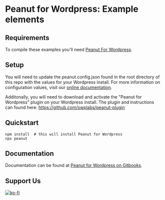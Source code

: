 # Peanut for Wordpress: Example elements

## Requirements

To compile these examples you'll need [Peanut For Wordpress](https://github.com/swplabs/peanut).

## Setup

You will need to update the peanut.config.json found in the root directory of this repo with the values for your Wordpress install. For more information on configuration values, visit our [online documentation](https://swp-labs.gitbook.io/peanut-for-wordpress/getting-started/coding-examples).

Additonally, you will need to download and activate the "Peanut for Wordpress" plugin on your Wordpress install. The plugin and instructions can found here: https://github.com/swplabs/peanut-plugin

## Quickstart

```
npm install  # this will install Peanut for Wordpress
npx peanut
```

## Documentation

Documentation can be found at [Peanut for Wordpress on Gitbooks](https://swp-labs.gitbook.io/peanut-for-wordpress/getting-started/coding-examples).

## Support Us

[![ko-fi](https://ko-fi.com/img/githubbutton_sm.svg)](https://ko-fi.com/I2I5O8MYB)